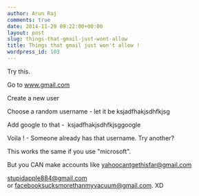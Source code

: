 ```yaml
---
author: Arun Raj
comments: true
date: 2014-11-29 09:22:00+00:00
layout: post
slug: things-that-gmail-just-wont-allow
title: Things that gmail just won't allow !
wordpress_id: 103
---
```


Try this.

Go to www.gmail.com

Create a new user

Choose a random username - let it be ksjadfhakjsdhfkjsg

Add google to that -  ksjadfhakjsdhfkjsggoogle

Voila ! - Someone already has that username. Try another?

This works the same if you use "microsoft".

But you CAN make accounts like yahoocantgethisfar@gmail.com

stupidapple884@gmail.com or facebooksucksmorethanmyvacuum@gmail.com. XD
